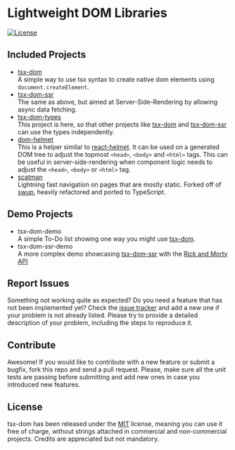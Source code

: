 # Lightweight DOM Libraries

[![License](https://img.shields.io/badge/License-MIT-blue.svg)](https://github.com/Lusito/tsx-dom/blob/master/LICENSE)

## Included Projects

- [tsx-dom](https://lusito.github.io/tsx-dom/tsx-dom/index.html)\
  A simple way to use tsx syntax to create native dom elements using `document.createElement`.
- [tsx-dom-ssr](https://lusito.github.io/tsx-dom/tsx-dom-ssr/index.html)\
  The same as above, but aimed at Server-Side-Rendering by allowing async data fetching.
- [tsx-dom-types](https://lusito.github.io/tsx-dom/tsx-dom/index.html)\
  This project is here, so that other projects like [tsx-dom](https://lusito.github.io/tsx-dom/tsx-dom/index.html) and [tsx-dom-ssr](https://lusito.github.io/tsx-dom/tsx-dom-ssr/index.html) can use the types independently.
- [dom-helmet](https://lusito.github.io/tsx-dom/dom-helmet/index.html)\
  This is a helper similar to [react-helmet](https://github.com/nfl/react-helmet).
  It can be used on a generated DOM tree to adjust the topmost `<head>`, `<body>` and `<html>` tags.
  This can be useful in server-side-rendering when component logic needs to adjust the `<head>`, `<body>` or `<html>` tag.
- [scatman](https://lusito.github.io/tsx-dom/scatman/index.html)\
  Lightning fast navigation on pages that are mostly static. Forked off of [swup](https://github.com/swup/swup), heavily refactored and ported to TypeScript.

## Demo Projects

- tsx-dom-demo\
  A simple To-Do list showing one way you might use [tsx-dom](https://lusito.github.io/tsx-dom/tsx-dom/index.html).
- tsx-dom-ssr-demo\
  A more complex demo showcasing [tsx-dom-ssr](https://lusito.github.io/tsx-dom/tsx-dom-ssr/index.html) with the [Rick and Morty API](https://rickandmortyapi.com/)

## Report Issues

Something not working quite as expected? Do you need a feature that has not been implemented yet? Check the [issue tracker](https://github.com/Lusito/tsx-dom/issues) and add a new one if your problem is not already listed. Please try to provide a detailed description of your problem, including the steps to reproduce it.

## Contribute

Awesome! If you would like to contribute with a new feature or submit a bugfix, fork this repo and send a pull request. Please, make sure all the unit tests are passing before submitting and add new ones in case you introduced new features.

## License

tsx-dom has been released under the [MIT](https://github.com/Lusito/tsx-dom/blob/master/LICENSE) license, meaning you
can use it free of charge, without strings attached in commercial and non-commercial projects. Credits are appreciated but not mandatory.
